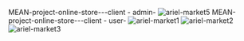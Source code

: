 MEAN-project-online-store---client - admin- 
![ariel-market5](https://user-images.githubusercontent.com/88846424/183075634-b6467521-6fc9-40c6-9033-dd4fd6443095.PNG)
MEAN-project-online-store---client - user- 
![ariel-market1](https://user-images.githubusercontent.com/88846424/183075665-45e7d57b-e91e-4688-9e23-de836641b58e.PNG)
![ariel-market2](https://user-images.githubusercontent.com/88846424/183075682-c47fb910-db5d-48e0-b323-be99313d88ed.PNG)
![ariel-market3](https://user-images.githubusercontent.com/88846424/183075698-b7f5837b-e0d5-4c2a-abb2-061865101954.PNG)

